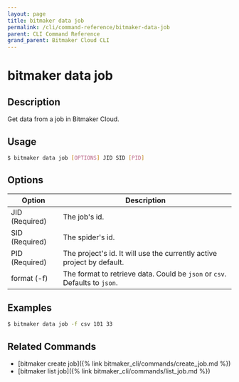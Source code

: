 ```yaml
---
layout: page
title: bitmaker data job
permalink: /cli/command-reference/bitmaker-data-job
parent: CLI Command Reference
grand_parent: Bitmaker Cloud CLI
---
```


# bitmaker data job

## Description

Get data from a job in Bitmaker Cloud.

## Usage

```bash
$ bitmaker data job [OPTIONS] JID SID [PID]
```

## Options

|Option|Description|
| ---- | --------- |
|JID (Required)|The job's id.|
|SID (Required)|The spider's id.|
|PID (Required)|The project's id. It will use the currently active project by default.|
|format (-f)|The format to retrieve data. Could be `json` or `csv`. Defaults to `json`.|

## Examples

```bash
$ bitmaker data job -f csv 101 33
```

## Related Commands

- [bitmaker create job]({% link bitmaker_cli/commands/create_job.md %})
- [bitmaker list job]({% link bitmaker_cli/commands/list_job.md %})
